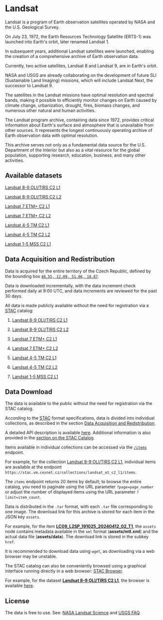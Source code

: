 # Landsat  

Landsat is a program of Earth observation satellites operated by NASA and the U.S. Geological Survey.

On July 23, 1972, the Earth Resources Technology Satellite (ERTS-1) was launched into Earth's orbit, later renamed Landsat 1.

In subsequent years, additional Landsat satellites were launched, enabling the creation of a comprehensive archive of Earth observation data.

Currently, two active satellites, Landsat 8 and Landsat 9, are in Earth's orbit.

NASA and USGS are already collaborating on the development of future SLI (Sustainable Land Imaging) missions, which will include Landsat Next, the successor to Landsat 9.  

The satellites in the Landsat missions have optimal resolution and spectral bands, making it possible to efficiently monitor changes on Earth caused by climate change, urbanization, drought, fires, biomass changes, and numerous other natural and human activities.  

The Landsat program archive, containing data since 1972, provides critical information about Earth's surface and atmosphere that is unavailable from other sources. It represents the longest continuously operating archive of Earth observation data with optimal resolution.

This archive serves not only as a fundamental data source for the U.S. Department of the Interior but also as a vital resource for the global population, supporting research, education, business, and many other activities.  

## Available datasets

[Landsat 8-9 OLI/TIRS C2 L1](https://www.usgs.gov/media/files/landsat-8-9-olitirs-collection-2-level-1-data-format-control-book)

[Landsat 8-9 OLI/TIRS C2 L2](https://www.usgs.gov/centers/eros/science/usgs-eros-archive-landsat-archives-landsat-8-9-olitirs-collection-2-level-2)

[Landsat 7 ETM+ C2 L1](https://www.usgs.gov/media/files/landsat-7-etm-collection-2-level-1-data-format-control-book)

[Landsat 7 ETM+ C2 L2](https://www.usgs.gov/centers/eros/science/usgs-eros-archive-landsat-archives-landsat-7-etm-plus-collection-2-level-2)

[Landsat 4-5 TM C2 L1](https://www.usgs.gov/centers/eros/science/usgs-eros-archive-landsat-archives-landsat-4-5-thematic-mapper-collection-2)

[Landsat 4-5 TM C2 L2](https://www.usgs.gov/centers/eros/science/usgs-eros-archive-landsat-archives-landsat-4-5-tm-collection-2-level-2-science)

[Landsat 1-5 MSS C2 L1](https://www.usgs.gov/centers/eros/science/usgs-eros-archive-landsat-archives-landsat-1-5-multispectral-scanner-mss-level)

## Data Acquisition and Redistribution  

Data is acquired for the entire territory of the Czech Republic, defined by the bounding box [`48.55, 12.09, 51.06, 18.87`](http://bboxfinder.com/#48.550000,12.090000,51.060000,18.870000).  

Data is downloaded incrementally, with the data increment check performed daily at 9:00 UTC, and data increments are reviewed for the past 30 days.  

All data is made publicly available without the need for registration via a [STAC](https://stacspec.org/en) catalog:  

1) [Landsat 8-9 OLI/TIRS C2 L1](https://stac.vm.cesnet.cz/collections/landsat_ot_c2_l1)

2) [Landsat 8-9 OLI/TIRS C2 L2](https://stac.vm.cesnet.cz/collections/landsat_ot_c2_l2)

3) [Landsat 7 ETM+ C2 L1](https://stac.vm.cesnet.cz/collections/landsat_etm_c2_l1)

4) [Landsat 7 ETM+ C2 L2](https://stac.vm.cesnet.cz/collections/landsat_etm_c2_l2)

5) [Landsat 4-5 TM C2 L1](https://stac.vm.cesnet.cz/collections/landsat_tm_c2_l1)

6) [Landsat 4-5 TM C2 L2](https://stac.vm.cesnet.cz/collections/landsat_tm_c2_l2)

7) [Landsat 1-5 MSS C2 L1](https://stac.vm.cesnet.cz/collections/landsat_mss_c2_l1)

## Data Download  

The data is available to the public without the need for registration via the STAC catalog.

According to the [STAC](https://stacspec.org/en) format specifications, data is divided into individual collections, as described in the section [Data Acquisition and Redistribution](#data-acquisition-and-redistribution).  

A detailed API description is available [here](https://stac.cesnet.cz/api.html).
Additional information is also provided in the [section on the STAC Catalog](./stac.md).  

Items available in individual collections can be accessed via the [`/items`](https://stac.cesnet.cz/api.html#featuresapi--getfeaturesincollection) endpoint.

For example, for the collection [Landsat 8-9 OLI/TIRS C2 L1](https://stac.vm.cesnet.cz/collections/landsat_ot_c2_l1), individual items are available at the endpoint `https://stac.vm.cesnet.cz/collections/landsat_ot_c2_l1/items`.

The `items` endpoint returns 20 items by default; to browse the entire catalog, you need to paginate using the URL parameter `?page=page_number` or adjust the number of displayed items using the URL parameter `?limit=item_count`.

Data is distributed in the `.tar` format, with each `.tar` file corresponding to one image. The download link for this archive is stored for each item in the JSON key `assets`.

For example, for the item **[LC09_L2SP_191025_20240412_02_T1](https://stac.vm.cesnet.cz/collections/landsat_ot_c2_l2/items/8bb8514b-7e73-5a73-8c20-5835018825f3)**, the `assets` node contains metadata available in the `xml` format (**assets/mtl.xml**) and the actual data file (**assets/data**). The download link is stored in the subkey `href`.  

It is recommended to download data using `wget`, as downloading via a web browser may be unstable.  

The STAC catalog can also be conveniently browsed using a graphical interface running directly in a web browser: [STAC Browser](https://stac.cesnet.cz/browser/).

For example, for the dataset **[Landsat 8-9 OLI/TIRS C2 L1](https://stac.vm.cesnet.cz/collections/landsat_ot_c2_l1)**, the browser is available [here](https://stac.cesnet.cz/browser/external/stac.vm.cesnet.cz/collections/landsat_ot_c2_l1).  

## License  

The data is free to use. See: [NASA Landsat Science](https://landsat.gsfc.nasa.gov/data/) and [USGS FAQ](https://www.usgs.gov/faqs/are-there-any-restrictions-use-or-redistribution-landsat-data).  

